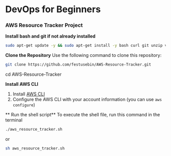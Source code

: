 # DevOps for Beginners
### AWS Resource Tracker Project

**Install bash and git if not already installed**
```bash
sudo apt-get update -y && sudo apt-get install -y bash curl git unzip vim less
```
**Clone the Repository**
Use the following command to clone this repository:

```bash 
git clone https://github.com/festusebin/AWS-Resource-Tracker.git
```

cd AWS-Resource-Tracker

<!-- echo "Installing NodeJS (version: $(node --version))"
curl https://deb.nodesource.com/setup_12.x | sudo bash -
sudo apt-get install nodejs -y

echo "Installing yarn package manager (version: $(yarn --version))"
npm install -g yarn

echo "Installing project dependencies..."
yarn install -->

**Install AWS CLI**
1. Install [AWS CLI](https://aws.amazon.com/cli/)
1. Configure the AWS CLI with your account information (you can use `aws configure`)
<!-- # Setup serverless framework (https://www.serverless.com/framework/docs/providers/aws/guide/installation)
echo "Installing Serverless Framework (version: $(sls --version))"
npm install -g serverless

# Deploy the application to AWS using serverless framework
# cd into the directory of your service (e.g., aws-resource-tracker/service)
cd ./service

# deploy the app
echo "Deploying the application..."
sls deploy -->

** Run the shell script**
To execute the shell file, run this command in the terminal
```bash
./aws_resource_tracker.sh
```
or
```bash
sh aws_resource_tracker.sh
```